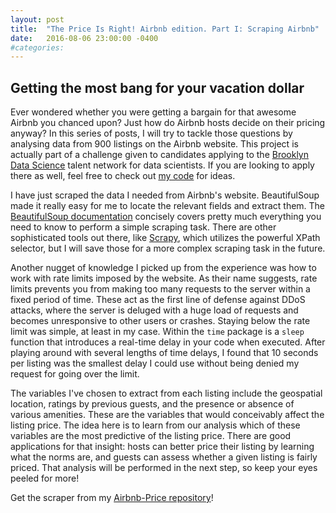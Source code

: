 ```yaml
---
layout: post
title:  "The Price Is Right! Airbnb edition. Part I: Scraping Airbnb"
date:   2016-08-06 23:00:00 -0400
#categories: 
---
```


<h2>Getting the most bang for your vacation dollar</h2>

Ever wondered whether you were getting a bargain for that awesome Airbnb you chanced upon? Just how do Airbnb hosts decide on their pricing anyway? In this series of posts, I will try to tackle those questions by analysing data from 900 listings on the Airbnb website. This project is actually part of a challenge given to candidates applying to the <a href="http://www.brooklyndatascience.com">Brooklyn Data Science</a> talent network for data scientists. If you are looking to apply there as well, feel free to check out <a href="https://github.com/ivanteokh/Airbnb-Price">my code</a> for ideas.

I have just scraped the data I needed from Airbnb's website. BeautifulSoup made it really easy for me to locate the relevant fields and extract them. The <a href="https://www.crummy.com/software/BeautifulSoup/bs4/doc/">BeautifulSoup documentation</a> concisely covers pretty much everything you need to know to perform a simple scraping task. There are other sophisticated tools out there, like <a href="http://scrapy.org">Scrapy</a>, which utilizes the powerful XPath selector, but I will save those for a more complex scraping task in the future. 

Another nugget of knowledge I picked up from the experience was how to work with rate limits imposed by the website. As their name suggests, rate limits prevents you from making too many requests to the server within a fixed period of time. These act as the first line of defense against DDoS attacks, where the server is deluged with a huge load of requests and becomes unresponsive to other users or crashes. Staying below the rate limit was simple, at least in my case. Within the `time` package is a `sleep` function that introduces a real-time delay in your code when executed. After playing around with several lengths of time delays, I found that 10 seconds per listing was the smallest delay I could use without being denied my request for going over the limit.

The variables I've chosen to extract from each listing include the geospatial location, ratings by previous guests, and the presence or absence of various amenities. These are the variables that would conceivably affect the listing price. The idea here is to learn from our analysis which of these variables are the most predictive of the listing price. There are good applications for that insight: hosts can better price their listing by learning what the norms are, and guests can assess whether a given listing is fairly priced. That analysis will be performed in the next step, so keep your eyes peeled for more!

Get the scraper from my <a href="https://github.com/ivanteokh/Airbnb-Price">Airbnb-Price repository</a>!

